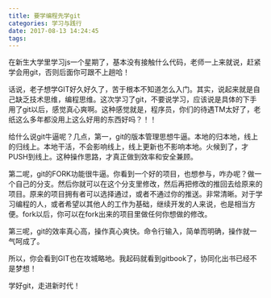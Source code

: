 ```yaml
---
title: 要学编程先学git
categories: 学习与践行
date: 2017-08-13 14:24:45
tags:
---
```

在新生大学里学习js一个星期了，基本没有接触什么代码，老师一上来就说，赶紧学会用git，否则后面你可跟不上趟哈！

话说，老子想学GIT好久好久了，苦于根本不知道怎么入门。其实，说起来就是自己缺乏技术思维，编程思维。这次学习了git，不要说学习，应该说是具体的下手用了git以后，感觉真心爽啊。这种感觉就是，程序员，你们的待遇TM太好了，老纸这么多年都没用上这么好用的东西好吗？！！<!--more-->

给什么说git牛逼呢？几点，第一，git的版本管理思想牛逼。本地的归本地，线上的归线上。本地干活，不会影响线上，线上更新也不影响本地。火候到了，才PUSH到线上。这种操作思路，才真正做到效率和安全兼顾。

第二呢，git的FORK功能很牛逼。你看到一个好的项目，也想参与，咋办呢？做一个自己的分支。然后你就可以在这个分支里修改，然后再把修改的推回去给原来的项目。原来的项目拥有者可以选择通过，或者不通过你的推送。非常清晰。对于学习编程的人，或者希望以其他人的工作为基础，继续开发的人来说，也是相当方便。fork以后，你可以在fork出来的项目里做任何你想做的修改。

第三呢，git的效率真心高，操作真心爽快。命令行输入，简单而明确，操作就一气呵成了。

所以，你会看到GIT也在攻城略地。我起码就看到gitbook了，协同化出书已经不是梦想！

学好git，走进新时代！